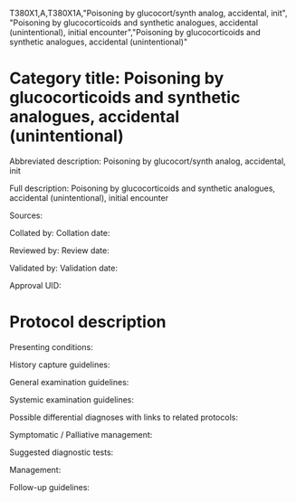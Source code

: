 T380X1,A,T380X1A,"Poisoning by glucocort/synth analog, accidental, init", "Poisoning by glucocorticoids and synthetic analogues, accidental (unintentional), initial encounter","Poisoning by glucocorticoids and synthetic analogues, accidental (unintentional)"
# Category title: Poisoning by glucocorticoids and synthetic analogues, accidental (unintentional)

Abbreviated description: Poisoning by glucocort/synth analog, accidental, init

Full description: Poisoning by glucocorticoids and synthetic analogues, accidental (unintentional), initial encounter

Sources:

Collated by:
Collation date:

Reviewed by:
Review date:

Validated by:
Validation date:

Approval UID:

# Protocol description

Presenting conditions:

History capture guidelines:

General examination guidelines:

Systemic examination guidelines:

Possible differential diagnoses with links to related protocols:

Symptomatic / Palliative management:

Suggested diagnostic tests:

Management:

Follow-up guidelines:
